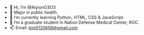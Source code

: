 - 👋 Hi, I’m @AlyionO3O3
- 👀 Major in public health.
- 🌱 I’m currently learning Python, HTML, CSS & JavaScript.
- 💞️ I’m a graduate student in Nation Defense Medical Center, ROC.
- 📫 Email: kim5120658@gmail.com

<!---
AlyionO3O3/AlyionO3O3 is a ✨ special ✨ repository because its `README.md` (this file) appears on your GitHub profile.
You can click the Preview link to take a look at your changes.
--->
